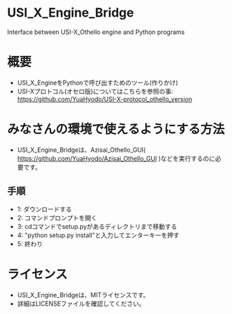 # USI_X_Engine_Bridge
Interface between USI-X_Othello engine and Python programs
# 概要
- USI_X_EngineをPythonで呼び出すためのツール(作りかけ)
- USI-Xプロトコル(オセロ版)についてはこちらを参照の事: https://github.com/YuaHyodo/USI-X-protocol_othello_version

# みなさんの環境で使えるようにする方法
- USI_X_Engine_Bridgeは、Azisai_Othello_GUI( https://github.com/YuaHyodo/Azisai_Othello_GUI )などを実行するのに必要です。

## 手順
- 1: ダウンロードする
- 2: コマンドプロンプトを開く
- 3: cdコマンドでsetup.pyがあるディレクトリまで移動する
- 4: "python setup.py install"と入力してエンターキーを押す
- 5: 終わり

# ライセンス
- USI_X_Engine_Bridgeは、MITライセンスです。
- 詳細はLICENSEファイルを確認してください。
